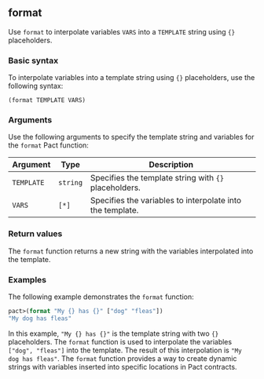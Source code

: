## format
Use `format` to interpolate variables `VARS` into a `TEMPLATE` string using `{}` placeholders.

### Basic syntax

To interpolate variables into a template string using `{}` placeholders, use the following syntax:

`(format TEMPLATE VARS)`

### Arguments

Use the following arguments to specify the template string and variables for the `format` Pact function:

| Argument  | Type        | Description                                      |
|-----------|-------------|--------------------------------------------------|
| `TEMPLATE`  | `string`      | Specifies the template string with `{}` placeholders. |
| `VARS`      | `[*]`         | Specifies the variables to interpolate into the template.    |

### Return values

The `format` function returns a new string with the variables interpolated into the template.

### Examples

The following example demonstrates the `format` function:

```lisp
pact>(format "My {} has {}" ["dog" "fleas"])
"My dog has fleas"
```

In this example, `"My {} has {}"` is the template string with two `{}` placeholders. The `format` function is used to interpolate the variables `["dog", "fleas"]` into the template. The result of this interpolation is `"My dog has fleas"`. The `format` function provides a way to create dynamic strings with variables inserted into specific locations in Pact contracts.
